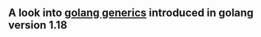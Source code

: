 ## A look into [golang generics](https://go.dev/doc/tutorial/generics) introduced in golang version 1.18